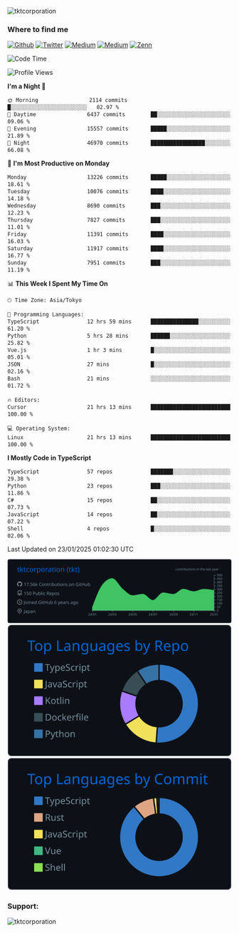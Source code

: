 <p align="left"> <img src="https://komarev.com/ghpvc/?username=tktcorporation&label=Profile%20views&color=0e75b6&style=flat" alt="tktcorporation" /> </p>

<h3>Where to find me</h3>
<p>
<a href="https://github.com/tktcorporation" target="_blank"><img alt="Github" src="https://img.shields.io/badge/GitHub-%2312100E.svg?&style=for-the-badge&logo=Github&logoColor=white" /></a>
<a href="https://twitter.com/tktcorporation" target="_blank"><img alt="Twitter" src="https://img.shields.io/badge/twitter-%231DA1F2.svg?&style=for-the-badge&logo=twitter&logoColor=white" /></a>
<a href="https://www.linkedin.com/in/tktcorporation" target="_blank"><img alt="Medium" src="https://img.shields.io/badge/linkdin-0a66c2.svg?&style=for-the-badge&logo=linkedin&logoColor=white" /></a>
<a href="https://qiita.com/tktcorporation" target="_blank"><img alt="Medium" src="https://img.shields.io/badge/qiita-55C500.svg?&style=for-the-badge&logo=qiita&logoColor=white" /></a>
<a href="https://zenn.dev/tktcorporation" target="_blank"><img alt="Zenn" src="https://img.shields.io/badge/Zenn-3EA8FF.svg?&style=for-the-badge&logo=Zenn&logoColor=white" /></a>
</p>
  
<!--START_SECTION:waka-->
![Code Time](http://img.shields.io/badge/Code%20Time-2%2C075%20hrs%2022%20mins-blue)

![Profile Views](http://img.shields.io/badge/Profile%20Views-0-blue)

**I'm a Night 🦉** 

```text
🌞 Morning                2114 commits        █░░░░░░░░░░░░░░░░░░░░░░░░   02.97 % 
🌆 Daytime                6437 commits        ██░░░░░░░░░░░░░░░░░░░░░░░   09.06 % 
🌃 Evening                15557 commits       █████░░░░░░░░░░░░░░░░░░░░   21.89 % 
🌙 Night                  46970 commits       █████████████████░░░░░░░░   66.08 % 
```
📅 **I'm Most Productive on Monday** 

```text
Monday                   13226 commits       █████░░░░░░░░░░░░░░░░░░░░   18.61 % 
Tuesday                  10076 commits       ████░░░░░░░░░░░░░░░░░░░░░   14.18 % 
Wednesday                8690 commits        ███░░░░░░░░░░░░░░░░░░░░░░   12.23 % 
Thursday                 7827 commits        ███░░░░░░░░░░░░░░░░░░░░░░   11.01 % 
Friday                   11391 commits       ████░░░░░░░░░░░░░░░░░░░░░   16.03 % 
Saturday                 11917 commits       ████░░░░░░░░░░░░░░░░░░░░░   16.77 % 
Sunday                   7951 commits        ███░░░░░░░░░░░░░░░░░░░░░░   11.19 % 
```


📊 **This Week I Spent My Time On** 

```text
🕑︎ Time Zone: Asia/Tokyo

💬 Programming Languages: 
TypeScript               12 hrs 59 mins      ███████████████░░░░░░░░░░   61.20 % 
Python                   5 hrs 28 mins       ██████░░░░░░░░░░░░░░░░░░░   25.82 % 
Vue.js                   1 hr 3 mins         █░░░░░░░░░░░░░░░░░░░░░░░░   05.01 % 
JSON                     27 mins             █░░░░░░░░░░░░░░░░░░░░░░░░   02.16 % 
Bash                     21 mins             ░░░░░░░░░░░░░░░░░░░░░░░░░   01.72 % 

🔥 Editors: 
Cursor                   21 hrs 13 mins      █████████████████████████   100.00 % 

💻 Operating System: 
Linux                    21 hrs 13 mins      █████████████████████████   100.00 % 
```

**I Mostly Code in TypeScript** 

```text
TypeScript               57 repos            ███████░░░░░░░░░░░░░░░░░░   29.38 % 
Python                   23 repos            ███░░░░░░░░░░░░░░░░░░░░░░   11.86 % 
C#                       15 repos            ██░░░░░░░░░░░░░░░░░░░░░░░   07.73 % 
JavaScript               14 repos            ██░░░░░░░░░░░░░░░░░░░░░░░   07.22 % 
Shell                    4 repos             █░░░░░░░░░░░░░░░░░░░░░░░░   02.06 % 
```




 Last Updated on 23/01/2025 01:02:30 UTC
<!--END_SECTION:waka-->

[![](https://raw.githubusercontent.com/tktcorporation/tktcorporation/master/profile-summary-card-output/github_dark/0-profile-details.svg)](https://github.com/vn7n24fzkq/github-profile-summary-cards)
[![](https://raw.githubusercontent.com/tktcorporation/tktcorporation/master/profile-summary-card-output/github_dark/1-repos-per-language.svg)](https://github.com/vn7n24fzkq/github-profile-summary-cards) [![](https://raw.githubusercontent.com/tktcorporation/tktcorporation/master/profile-summary-card-output/github_dark/2-most-commit-language.svg)](https://github.com/vn7n24fzkq/github-profile-summary-cards)

<h3 align="left">Support:</h3>
<p><a href="https://www.buymeacoffee.com/tktcorporation"> <img align="left" src="https://cdn.buymeacoffee.com/buttons/v2/default-yellow.png" height="50" width="210" alt="tktcorporation" /></a></p><br><br>
